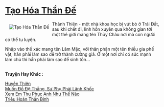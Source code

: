 <a href="https://utruyen.com/tao-hoa-than-de/16835/" title="Tạo Hóa Thần Đế"><h1>Tạo Hóa Thần Đế</h1></a><div style="display:table"><img align="right" style="float: left; padding: 10px;" src="https://utruyen.com/images/story/200x260/tao-hoa-than-de.jpg" alt="Tạo Hóa Thần Đế">Thành Thiên - một nhà khoa học bị vứt bỏ ở Trái Đất, sau khi chết đi, linh hồn xuyên qua không gian tới một thế giới mang tên Thủy Châu nơi mà con người có thể tu luyện.<p></p>Nhập vào thể xác mang tên Lâm Mặc, với thân phận một tên thiếu gia phế vật, hắn phải làm sao để trở thành cường giả. Ở một nơi chỉ có sức mạnh làm chủ thì hắn phải làm sao để sinh tồn...</div><p><br><b>Truyện Hay Khác :</b></p><a href="https://utruyen.com/huyen-thien/304/" alt="Huyền Thiên">Huyền Thiên</a><br/><a href="https://dammyh.wordpress.com/2019/11/07/muon-do-de-thang-su-phu-phai-lanh-khoc/" alt="Muốn Đồ Đệ Thẳng, Sư Phụ Phải Lãnh Khốc">Muốn Đồ Đệ Thẳng, Sư Phụ Phải Lãnh Khốc</a><br/><a href="https://truyenngontinhay.wordpress.com/2019/10/03/xem-em-thu-phuc-anh-nhu-the-nao/" alt="Xem Em Thu Phục Anh Như Thế Nào">Xem Em Thu Phục Anh Như Thế Nào</a><br/><a href="https://truyenhot2020.wordpress.com/2019/12/11/trieu-hoan-than-binh/" alt="Triệu Hoán Thần Binh">Triệu Hoán Thần Binh</a><br/>